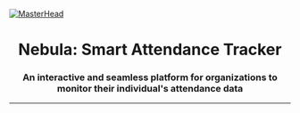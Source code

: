 [![MasterHead](https://github.com/MustafaMerchant21/Nebula-Smart-Attendance-Tracker/assets/101447345/f544b183-f5df-4e04-925c-52e98f72bdba)](https://www.youtube.com/watch?v=dQw4w9WgXcQ)

<h1 align="center">Nebula: Smart Attendance Tracker</h1>
<h3 align="center">An interactive and seamless platform for organizations to monitor their individual's attendance data</h3>
<hr>
